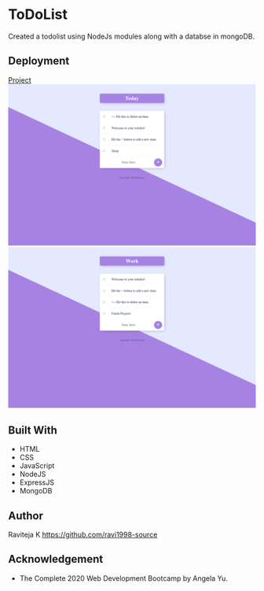 # ToDoList

Created a todolist using NodeJs modules along with a databse in mongoDB.

## Deployment
[Project](https://shielded-cove-55347.herokuapp.com/)
![Alt text](https://github.com/ravi1998-source/ToDoList/blob/main/Today.png)
![Alt text](https://github.com/ravi1998-source/ToDoList/blob/main/Work.png)

## Built With
* HTML
* CSS
* JavaScript
* NodeJS
* ExpressJS
* MongoDB

## Author
Raviteja K https://github.com/ravi1998-source

## Acknowledgement
* The Complete 2020 Web Development Bootcamp by Angela Yu.
